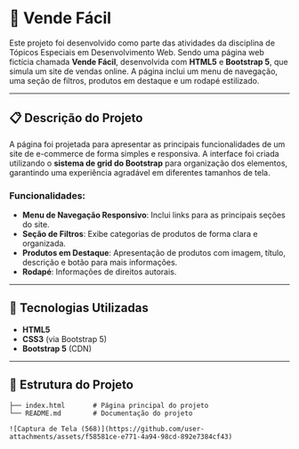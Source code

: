 # 🛒 Vende Fácil

Este projeto  foi desenvolvido como parte das atividades da disciplina de Tópicos Especiais em Desenvolvimento Web. Sendo uma página web fictícia chamada **Vende Fácil**, desenvolvida com **HTML5** e **Bootstrap 5**, que simula um site de vendas online. A página inclui um menu de navegação, uma seção de filtros, produtos em destaque e um rodapé estilizado.

---

## 📋 Descrição do Projeto

A página foi projetada para apresentar as principais funcionalidades de um site de e-commerce de forma simples e responsiva. A interface foi criada utilizando o **sistema de grid do Bootstrap** para organização dos elementos, garantindo uma experiência agradável em diferentes tamanhos de tela.

### Funcionalidades:

- **Menu de Navegação Responsivo**: Inclui links para as principais seções do site.  
- **Seção de Filtros**: Exibe categorias de produtos de forma clara e organizada.  
- **Produtos em Destaque**: Apresentação de produtos com imagem, título, descrição e botão para mais informações.  
- **Rodapé**: Informações de direitos autorais.

---

## 🚀 Tecnologias Utilizadas

- **HTML5**
- **CSS3** (via Bootstrap 5)
- **Bootstrap 5** (CDN)

---

## 📂 Estrutura do Projeto

```plaintext
├── index.html       # Página principal do projeto
└── README.md        # Documentação do projeto

![Captura de Tela (568)](https://github.com/user-attachments/assets/f58581ce-e771-4a94-98cd-892e7384cf43)

